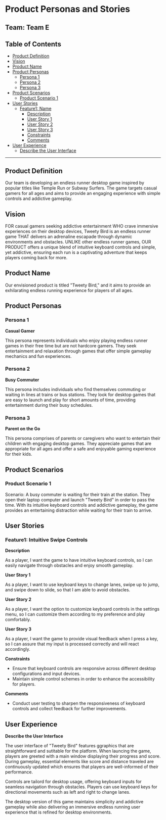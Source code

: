 # Product Personas and Stories

## Team: Team E

## Table of Contents

- [Product Definition](#product-definition)
- [Vision](#vision)
- [Product Name](#product-name)
- [Product Personas](#product-personas)
  - [Persona 1](#persona-1)
  - [Persona 2](#persona-2)
  - [Persona 3](#persona-3)
- [Product Scenarios](#product-scenarios)
  - [Product Scenario 1](#product-scenario-1)
- [User Stories](#user-stories)
  - [Feature1: Name](#feature1-name)
    - [Description](#description)
    - [User Story 1](#user-story-1)
    - [User Story 2](#user-story-2)
    - [User Story 3](#user-story-3)
    - [Constraints](#constraints)
    - [Comments](#comments)
- [User Experience](#user-experience)
  - [Describe the User Interface](#describe-the-user-interface)

---

## Product Definition

Our team is developing an endless runner desktop game inspired by popular titles like Temple Run or Subway Surfers. The game targets casual gamers for all ages and aims to provide an engaging experience with simple controls and addictive gameplay.

## Vision

FOR casual gamers seeking addictive entertainment WHO crave immersive experiences on their desktop devices, Tweety Bird is an endless runner game THAT delivers an adrenaline escapade through dynamic environments and obstacles. UNLIKE other endless runner games, OUR PRODUCT offers a unique blend of intuitive keyboard controls and simple, yet addictive, ensuring each run is a captivating adventure that keeps players coming back for more.


## Product Name

Our envisioned product is titled "Tweety Bird," and it aims to provide an exhilarating endless running experience for players of all ages.

## Product Personas

### Persona 1

**Casual Gamer**

This persona represents individuals who enjoy playing endless runner games in their free time but are not hardcore gamers. They seek entertainment and relaxation through games that offer simple gameplay mechanics and fun experiences.

### Persona 2

**Busy Commuter**

This persona includes individuals who find themselves commuting or waiting in lines at trains or bus stations. They look for desktop games that are easy to launch and play for short amounts of time, providing entertainment during their busy schedules.

### Persona 3

**Parent on the Go**

This persona comprises of parents or caregivers who want to entertain their children with engaging desktop games. They appreciate games that are appropriate for all ages and offer a safe and enjoyable gaming experience for their kids.

## Product Scenarios

### Product Scenario 1

Scenario: A busy commuter is waiting for their train at the station. They open their laptop computer and launch "Tweety Bird" in order to pass the time. With its intuitive keyboard controls and addictive gameplay, the game provides an entertaining distraction while waiting for their train to arrive. 

## User Stories

### Feature1: Intuitive Swipe Controls

**Description**

As a player, I want the game to have intuitive keyboard controls, so I can easily navigate through obstacles and enjoy smooth gameplay.

**User Story 1**

As a player, I want to use keyboard keys to change lanes, swipe up to jump, and swipe down to slide, so that I am able to avoid obstacles.  

**User Story 2**

As a player, I want the option to customize keyboard controls in the settings menu, so I can customize them according to my preference and play comfortably.

**User Story 3**

As a player, I want the game to provide visual feedback when I press a key, so I can assure that my input is processed correctly and will react accordingly.

**Constraints**

- Ensure that keyboard controls are responsive across different desktop configurations and input devices.
- Maintain simple control schemes in order to enhance the accessibility for players.

**Comments**

- Conduct user testing to sharpen the responsiveness of keyboard controls and collect feedback for further improvements.

## User Experience

**Describe the User Interface**

The user interface of "Tweety Bird" features ggraphics that are straightforward and sutitable for the platform.  When launcing the game, players are greeted with a main window displaying their progress and score.  During gameplay, essential elements like score and distance traveled are continuously updated which ensures that players are well-informed of their performance. 

Controls are tailord for desktop usage, offering keyboard inputs for seamless navigation through obstacles.  Players can use keyboard keys for directional movements such as left and right to change lanes.

The desktop version of this game maintains simplicity and addictive gameplay while also delivering an immersive endless running user experience that is refined for desktop environments. 
